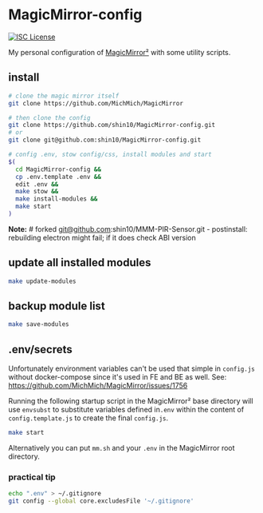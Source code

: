 # MagicMirror-config

[![ISC License](https://img.shields.io/badge/license-ISC-blue.svg)](https://choosealicense.com/licenses/isc)

My personal configuration of [MagicMirror²](https://github.com/MichMich/MagicMirror) with some utility scripts.

## install

```sh
# clone the magic mirror itself
git clone https://github.com/MichMich/MagicMirror

# then clone the config
git clone https://github.com/shin10/MagicMirror-config.git
# or
git clone git@github.com:shin10/MagicMirror-config.git

# config .env, stow config/css, install modules and start
$(
  cd MagicMirror-config &&
  cp .env.template .env &&
  edit .env &&
  make stow &&
  make install-modules &&
  make start
)
```

**Note:** # forked git@github.com:shin10/MMM-PIR-Sensor.git - postinstall: rebuilding electron might fail; if it does check ABI version

## update all installed modules

```sh
make update-modules
```

## backup module list

```sh
make save-modules
```

## .env/secrets

Unfortunately environment variables can't be used that simple in `config.js` without docker-compose since it's used in FE and BE as well. See: https://github.com/MichMich/MagicMirror/issues/1756

Running the following startup script in the MagicMirror² base directory will use `envsubst` to substitute variables defined in`.env` within the content of `config.template.js` to create the final `config.js`.

```sh
make start
```

Alternatively you can put `mm.sh` and your `.env` in the MagicMirror root directory.

### practical tip

```sh
echo ".env" > ~/.gitignore
git config --global core.excludesFile '~/.gitignore'
```
